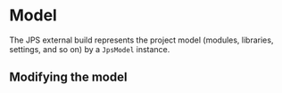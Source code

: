 # Model
The JPS external build represents the project model (modules, libraries, settings, and so on) by a `JpsModel` instance.

## Modifying the model
